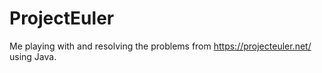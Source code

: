 # ProjectEuler
Me playing with and resolving the problems from https://projecteuler.net/ using Java.
